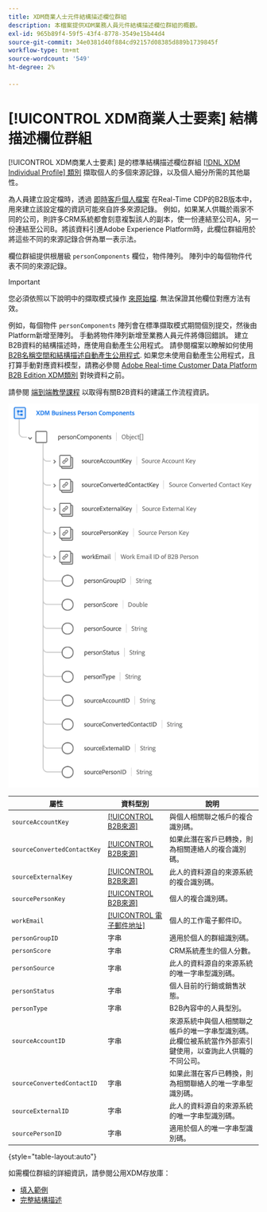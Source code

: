 ```yaml
---
title: XDM商業人士元件結構描述欄位群組
description: 本檔案提供XDM業務人員元件結構描述欄位群組的概觀。
exl-id: 965b89f4-59f5-43f4-8778-3549e15b44d4
source-git-commit: 34e0381d40f884cd92157d08385d889b1739845f
workflow-type: tm+mt
source-wordcount: '549'
ht-degree: 2%

---
```


# [!UICONTROL XDM商業人士要素] 結構描述欄位群組

[!UICONTROL XDM商業人士要素] 是的標準結構描述欄位群組 [[!DNL XDM Individual Profile] 類別](../../classes/individual-profile.md) 擷取個人的多個來源記錄，以及個人細分所需的其他屬性。

為人員建立設定檔時，透過 [即時客戶個人檔案](../../../profile/home.md) 在Real-Time CDP的B2B版本中，用來建立該設定檔的資訊可能來自許多來源記錄。 例如，如果某人供職於兩家不同的公司，則許多CRM系統都會刻意複製該人的副本，使一份連結至公司A，另一份連結至公司B。將該資料引進Adobe Experience Platform時，此欄位群組用於將這些不同的來源記錄合併為單一表示法。

欄位群組提供根層級 `personComponents` 欄位，物件陣列。 陣列中的每個物件代表不同的來源記錄。

>[!IMPORTANT]
>
>您必須依照以下說明中的擷取模式操作 [來原始檔](../../../rtcdp/sources/b2b.md). 無法保證其他欄位對應方法有效。
>
>例如，每個物件 `personComponents` 陣列會在標準擷取模式期間個別提交，然後由Platform新增至陣列。 手動將物件陣列新增至業務人員元件將傳回錯誤。
>建立B2B資料的結構描述時，應使用自動產生公用程式。 請參閱檔案以瞭解如何使用 [B2B名稱空間和結構描述自動產生公用程式](../../../sources/connectors/adobe-applications/marketo/marketo-namespaces.md). 如果您未使用自動產生公用程式，且打算手動對應資料模型，請務必參閱 [Adobe Real-time Customer Data Platform B2B Edition XDM類別](../../../rtcdp/schemas/b2b.md) 對映資料之前。
>
>請參閱 [端到端教學課程](../../../rtcdp/b2b-tutorial.md) 以取得有關B2B資料的建議工作流程資訊。

![](../../images/field-groups/business-person-components.png)

| 屬性 | 資料型別 | 說明 |
| --- | --- | --- |
| `sourceAccountKey` | [[!UICONTROL B2B來源]](../../data-types/b2b-source.md) | 與個人相關聯之帳戶的複合識別碼。 |
| `sourceConvertedContactKey` | [[!UICONTROL B2B來源]](../../data-types/b2b-source.md) | 如果此潛在客戶已轉換，則為相關連絡人的複合識別碼。 |
| `sourceExternalKey` | [[!UICONTROL B2B來源]](../../data-types/b2b-source.md) | 此人的資料源自的來源系統的複合識別碼。 |
| `sourcePersonKey` | [[!UICONTROL B2B來源]](../../data-types/b2b-source.md) | 個人的複合識別碼。 |
| `workEmail` | [[!UICONTROL 電子郵件地址]](../../data-types/b2b-source.md) | 個人的工作電子郵件ID。 |
| `personGroupID` | 字串 | 適用於個人的群組識別碼。 |
| `personScore` | 字串 | CRM系統產生的個人分數。 |
| `personSource` | 字串 | 此人的資料源自的來源系統的唯一字串型識別碼。 |
| `personStatus` | 字串 | 個人目前的行銷或銷售狀態。 |
| `personType` | 字串 | B2B內容中的人員型別。 |
| `sourceAccountID` | 字串 | 來源系統中與個人相關聯之帳戶的唯一字串型識別碼。 此欄位被系統當作外部索引鍵使用，以查詢此人供職的不同公司。 |
| `sourceConvertedContactID` | 字串 | 如果此潛在客戶已轉換，則為相關聯絡人的唯一字串型識別碼。 |
| `sourceExternalID` | 字串 | 此人的資料源自的來源系統的唯一字串型識別碼。 |
| `sourcePersonID` | 字串 | 適用於個人的唯一字串型識別碼。 |

{style="table-layout:auto"}

如需欄位群組的詳細資訊，請參閱公用XDM存放庫：

* [填入範例](https://github.com/adobe/xdm/blob/master/components/fieldgroups/profile/b2b-person-components.example.1.json)
* [完整結構描述](https://github.com/adobe/xdm/blob/master/components/fieldgroups/profile/b2b-person-components.schema.json)

